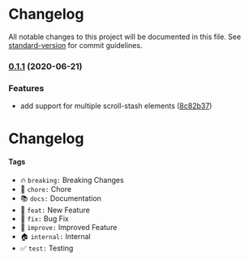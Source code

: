 # Changelog

All notable changes to this project will be documented in this file. See [standard-version](https://github.com/conventional-changelog/standard-version) for commit guidelines.

### [0.1.1](https://github.com/sebnitu/MemoryScroll/compare/v0.1.0...v0.1.1) (2020-06-21)


### Features

* add support for multiple scroll-stash elements ([8c82b37](https://github.com/sebnitu/MemoryScroll/commit/8c82b37e16409e7422a9b677211225b39c493fd7))

# Changelog

#### Tags

- :fire: `breaking:` Breaking Changes
- :hammer: `chore:` Chore
- :books: `docs:` Documentation
- :tada: `feat:` New Feature
- :bug: `fix:` Bug Fix
- :balloon: `improve:` Improved Feature
- :house: `internal:` Internal
- :white_check_mark: `test:` Testing

<!--
Commit template:
chore: add v0.1.0 to CHANGELOG.md
-->
<!-- ADD-NEW-CHANGELOG-HERE -->
